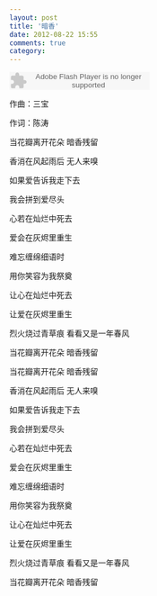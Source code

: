 ```yaml
---
layout: post
title: '暗香'
date: 2012-08-22 15:55
comments: true
category: 
---
```

    


<object classid="clsid:d27cdb6e-ae6d-11cf-96b8-444553540000" codebase=" http://fpdownload.macromedia.com/pub/shockwave/cabs/flash/swflash.cab#version=7,0,0,0" width="250" height="32"><param name="allowScriptAccess" value="sameDomain"><param name="movie" value=" http://l.5sing.com/player.swf?songtype=fc&songid=9322391"><param name="quality" value="high"><param name="bgcolor" value="#ffffff"><embed src=" http://l.5sing.com/player.swf?songtype=fc&songid=9322391" quality="high" bgcolor="#ffffff" width="250" height="32" allowScriptAccess="sameDomain" type="application/x-shockwave-flash" pluginspage=" http://www.macromedia.com/go/getflashplayer" /></object>

作曲：三宝

作词：陈涛

当花瓣离开花朵
暗香残留

香消在风起雨后
无人来嗅

如果爱告诉我走下去

我会拼到爱尽头

心若在灿烂中死去

爱会在灰烬里重生

难忘缠绵细语时

用你笑容为我祭奠

让心在灿烂中死去

让爱在灰烬里重生

烈火烧过青草痕
看看又是一年春风

当花瓣离开花朵
暗香残留

当花瓣离开花朵
暗香残留

香消在风起雨后
无人来嗅

如果爱告诉我走下去

我会拼到爱尽头

心若在灿烂中死去

爱会在灰烬里重生

难忘缠绵细语时

用你笑容为我祭奠

让心在灿烂中死去

让爱在灰烬里重生

烈火烧过青草痕
看看又是一年春风

当花瓣离开花朵
暗香残留
